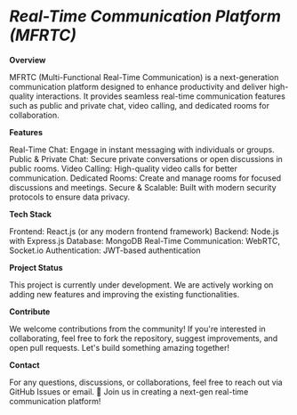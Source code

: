 ***<h1>Real-Time Communication Platform (MFRTC)</h1>***

**Overview**

MFRTC (Multi-Functional Real-Time Communication) is a next-generation communication platform designed to enhance productivity and deliver high-quality interactions. It provides
seamless real-time communication features such as public and private chat, video calling, and dedicated rooms for collaboration.

**Features**

Real-Time Chat: Engage in instant messaging with individuals or groups.
Public & Private Chat: Secure private conversations or open discussions in public rooms.
Video Calling: High-quality video calls for better communication.
Dedicated Rooms: Create and manage rooms for focused discussions and meetings.
Secure & Scalable: Built with modern security protocols to ensure data privacy.

**Tech Stack**

Frontend: React.js (or any modern frontend framework)
Backend: Node.js with Express.js
Database: MongoDB
Real-Time Communication: WebRTC, Socket.io
Authentication: JWT-based authentication

**Project Status**

This project is currently under development. We are actively working on adding new features and improving the existing functionalities.

**Contribute**

We welcome contributions from the community! If you're interested in collaborating, feel free to fork the repository, suggest improvements, and open pull requests. Let's build something amazing together!

**Contact**

For any questions, discussions, or collaborations, feel free to reach out via GitHub Issues or email.
🌟 Join us in creating a next-gen real-time communication platform!
